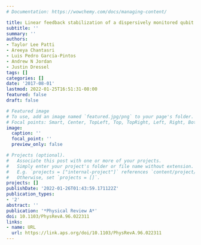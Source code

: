 ```yaml
---
# Documentation: https://wowchemy.com/docs/managing-content/

title: Linear feedback stabilization of a dispersively monitored qubit
subtitle: ''
summary: ''
authors:
- Taylor Lee Patti
- Areeya Chantasri
- Luis Pedro Garcı́a-Pintos
- Andrew N Jordan
- Justin Dressel
tags: []
categories: []
date: '2017-08-01'
lastmod: 2022-01-25T16:51:31-08:00
featured: false
draft: false

# Featured image
# To use, add an image named `featured.jpg/png` to your page's folder.
# Focal points: Smart, Center, TopLeft, Top, TopRight, Left, Right, BottomLeft, Bottom, BottomRight.
image:
  caption: ''
  focal_point: ''
  preview_only: false

# Projects (optional).
#   Associate this post with one or more of your projects.
#   Simply enter your project's folder or file name without extension.
#   E.g. `projects = ["internal-project"]` references `content/project/deep-learning/index.md`.
#   Otherwise, set `projects = []`.
projects: []
publishDate: '2022-01-26T01:43:59.171122Z'
publication_types:
- '2'
abstract: ''
publication: '*Physical Review A*'
doi: 10.1103/PhysRevA.96.022311
links:
- name: URL
  url: https://link.aps.org/doi/10.1103/PhysRevA.96.022311
---
```

